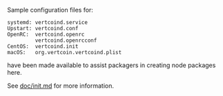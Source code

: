 Sample configuration files for:
```
systemd: vertcoind.service
Upstart: vertcoind.conf
OpenRC:  vertcoind.openrc
         vertcoind.openrcconf
CentOS:  vertcoind.init
macOS:   org.vertcoin.vertcoind.plist
```
have been made available to assist packagers in creating node packages here.

See [doc/init.md](../../doc/init.md) for more information.
